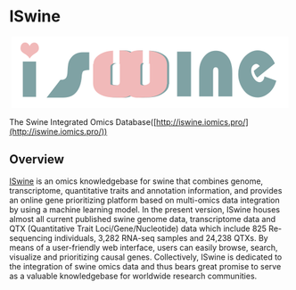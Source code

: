 # ISwine

<p align="center">
  <img  src="./docs/resources/logo.png" alt="ISwine_logo"/>
</p>

The Swine Integrated Omics Database([http://iswine.iomics.pro/](http://iswine.iomics.pro/))

## Overview

[ISwine](http://iswine.iomics.pro/) is an omics knowledgebase for swine that combines genome, transcriptome, quantitative traits and annotation information, and provides an online gene prioritizing platform based on multi-omics data integration by using a machine learning model. In the present version, ISwine houses almost all current published swine genome data, transcriptome data and QTX (Quantitative Trait Loci/Gene/Nucleotide) data which include 825 Re-sequencing individuals, 3,282 RNA-seq samples and 24,238 QTXs. By means of a user-friendly web interface, users can easily browse, search, visualize and prioritizing causal genes. Collectively, ISwine is dedicated to the integration of swine omics data and thus bears great promise to serve as a valuable knowledgebase for worldwide research communities.


